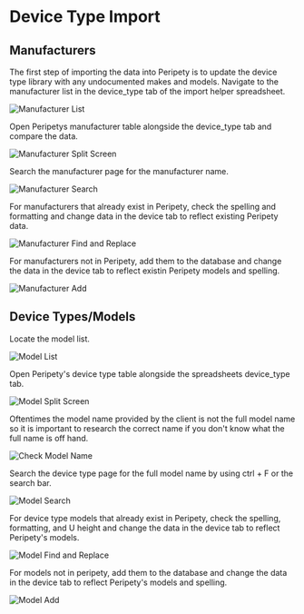 # Device Type Import

## Manufacturers

The first step of importing the data into Peripety is to update the device type library with any undocumented makes and models. Navigate to the manufacturer list in the device_type tab of the import helper spreadsheet.

![Manufacturer List](../img/manufacturer_list.png)

Open Peripetys manufacturer table alongside the device_type tab and compare the data.

![Manufacturer Split Screen](../img/manufacturer_split_screen.png)

Search the manufacturer page for the manufacturer name.

![Manufacturer Search](../img/manufacturer_search.png)

For manufacturers that already exist in Peripety, check the spelling and formatting and change data in the device tab to reflect existing Peripety data.

![Manufacturer Find and Replace](../img/manufacturer_find_replace.png)

For manufacturers not in Peripety, add them to the database and change the data in the device tab to reflect existin Peripety models and spelling.

![Manufacturer Add](../img/manufacturer_add.png)

## Device Types/Models

Locate the model list.

![Model List](../img/model_list.png)

Open Peripety's device type table alongside the spreadsheets device_type tab.

![Model Split Screen](../img/model_split_screen.png)

Oftentimes the model name provided by the client is not the full model name so it is important to research the correct name if you don't know what the full name is off hand.

![Check Model Name](../img/check_model_name.png)

Search the device type page for the full model name by using ctrl + F or the search bar.

![Model Search](../img/model_search.png)

For device type models that already exist in Peripety, check the spelling, formatting, and U height and change the data in the device tab to reflect Peripety's models.

![Model Find and Replace](../img/model_find_replace.png)

For models not in peripety, add them to the database and change the data in the device tab to reflect Peripety's models and spelling.

![Model Add](../img/model_add.png)
